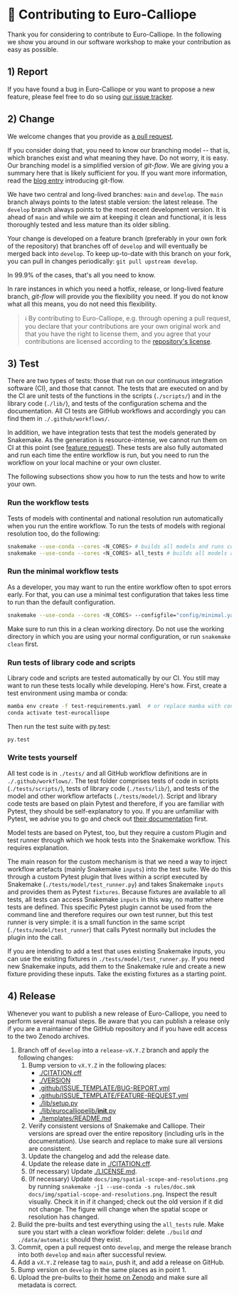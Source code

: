 # 🔨 Contributing to Euro-Calliope

Thank you for considering to contribute to Euro-Calliope.
In the following we show you around in our software workshop to make your contribution as easy as possible.

## 1) Report

If you have found a bug in Euro-Calliope or you want to propose a new feature, please feel free to do so using [our issue tracker](https://github.com/calliope-project/euro-calliope/issues/new/choose).

## 2) Change

We welcome changes that you provide as [a pull request](https://github.com/calliope-project/euro-calliope/pulls).

If you consider doing that, you need to know our branching model -- that is, which branches exist and what meaning they have.
Do not worry, it is easy. Our branching model is a simplified version of _git-flow_. We are giving you a summary here that is likely sufficient for you.
If you want more information, read the [blog entry](https://nvie.com/posts/a-successful-git-branching-model/) introducing git-flow.

We have two central and long-lived branches: `main` and `develop`.
The `main` branch always points to the latest stable version: the latest release.
The `develop` branch always points to the most recent development version.
It is ahead of `main` and while we aim at keeping it clean and functional, it is less thoroughly tested and less mature than its older sibling.

Your change is developed on a feature branch (preferably in your own fork of the repository) that branches off of `develop` and will eventually be merged back into `develop`.
To keep up-to-date with this branch on your fork, you can pull in changes periodically: `git pull upstream develop`.

In 99.9% of the cases, that's all you need to know.

In rare instances in which you need a hotfix, release, or long-lived feature branch, _git-flow_ will provide you the flexibility you need.
If you do not know what all this means, you do not need this flexibility.

> ℹ️ By contributing to Euro-Calliope, e.g. through opening a pull request, you declare that your contributions are your own original work and that you have the right to license them, and you agree that your contributions are licensed according to the [repository's license](https://github.com/calliope-project/euro-calliope/blob/develop/LICENSE.md).

## 3) Test

There are two types of tests: those that run on our continuous integration software (CI), and those that cannot.
The tests that are executed on and by the CI are unit tests of the functions in the scripts (`./scripts/`) and in the library code (`./lib/`), and tests of the configuration schema and the documentation.
All CI tests are GitHub workflows and accordingly you can find them in `./.github/workflows/`.

In addition, we have integration tests that test the models generated by Snakemake.
As the generation is resource-intense, we cannot run them on CI at this point (see [feature request](https://github.com/calliope-project/euro-calliope/issues/56)).
These tests are also fully automated and run each time the entire workflow is run, but you need to run the workflow on your local machine or your own cluster.

The following subsections show you how to run the tests and how to write your own.

### Run the workflow tests

Tests of models with continental and national resolution run automatically when you run the entire workflow. To run the tests of models with regional resolution too, do the following:

```bash
snakemake --use-conda --cores <N_CORES> # builds all models and runs continental and national tests
snakemake --use-conda --cores <N_CORES> all_tests # builds all models and runs continental, national, and regional tests
```

### Run the minimal workflow tests

As a developer, you may want to run the entire workflow often to spot errors early.
For that, you can use a minimal test configuration that takes less time to run than the default configuration.

```bash
snakemake --use-conda --cores <N_CORES> --configfile="config/minimal.yaml" all_tests
```

Make sure to run this in a clean working directory.
Do not use the working directory in which you are using your normal configuration, or run `snakemake clean` first.

### Run tests of library code and scripts

Library code and scripts are tested automatically by our CI.
You still may want to run these tests locally while developing.
Here's how.
First, create a test environment using mamba or conda:

```bash
mamba env create -f test-requirements.yaml  # or replace mamba with conda
conda activate test-eurocalliope
```

Then run the test suite with py.test:

```bash
py.test
```

### Write tests yourself

All test code is in `./tests/` and all GitHub workflow definitions are in `./.github/workflows/`.
The test folder comprises tests of code in scripts (`./tests/scripts/`), tests of library code (`./tests/lib/`), and tests of the model and other workflow artefacts (`./tests/model/`).
Script and library code tests are based on plain Pytest and therefore, if you are familiar with Pytest, they should be self-explanatory to you.
If you are unfamiliar with Pytest, we advise you to go and check out [their documentation](https://docs.pytest.org/en/6.2.x/) first.

Model tests are based on Pytest, too, but they require a custom Plugin and test runner through which we hook tests into the Snakemake workflow.
This requires explanation.

The main reason for the custom mechanism is that we need a way to inject workflow artefacts (mainly Snakemake `inputs`) into the test suite.
We do this through a custom Pytest plugin that lives within a script executed by Snakemake (`./tests/model/test_runner.py`) and takes Snakemake `inputs` and provides them as Pytest `fixtures`.
Because fixtures are available to all tests, all tests can access Snakemake `inputs` in this way, no matter where tests are defined.
This specific Pytest plugin cannot be used from the command line and therefore requires our own test runner, but this test runner is very simple: it is a small function in the same script (`./tests/model/test_runner`) that calls Pytest normally but includes the plugin into the call.

If you are intending to add a test that uses existing Snakemake inputs, you can use the existing fixtures in `./tests/model/test_runner.py`.
If you need new Snakemake inputs, add them to the Snakemake rule and create a new fixture providing these inputs.
Take the existing fixtures as a starting point.

## 4) Release

Whenever you want to publish a new release of Euro-Calliope, you need to perform several manual steps.
Be aware that you can publish a release only if you are a maintainer of the GitHub repository and if you have edit access to the two Zenodo archives.

1. Branch off of `develop` into a `release-vX.Y.Z` branch and apply the following changes:
    1. Bump version to `vX.Y.Z` in the following places:
        * [./CITATION.cff](./CITATION.cff)
        * [./VERSION](./VERSION)
        * [.github/ISSUE_TEMPLATE/BUG-REPORT.yml](.github/ISSUE_TEMPLATE/BUG-REPORT.yml)
        * [.github/ISSUE_TEMPLATE/FEATURE-REQUEST.yml](.github/ISSUE_TEMPLATE/FEATURE-REQUEST.yml)
        * [./lib/setup.py](./lib/setup.py)
        * [./lib/eurocalliopelib/__init__.py](./lib/eurocalliopelib/__init__.py)
        * [./templates/README.md](./templates/README.md)
    2. Verify consistent versions of Snakemake and Calliope.
    Their versions are spread over the entire repository (including urls in the documentation).
    Use search and replace to make sure all versions are consistent.
    3. Update the changelog and add the release date.
    4. Update the release date in [./CITATION.cff](./CITATION.cff).
    5. (If necessary) Update [./LICENSE.md](./LICENSE.md).
    6. (If necessary) Update `docs/img/spatial-scope-and-resolutions.png` by running `snakemake -j1 --use-conda -s rules/doc.smk docs/img/spatial-scope-and-resolutions.png`. Inspect the result visually. Check it in if it changed; check out the old version if it did not change. The figure will change when the spatial scope or resolution has changed.
2. Build the pre-builts and test everything using the `all_tests` rule. Make sure you start with a clean workflow folder: delete `./build` *and* `./data/automatic` should they exist.
3. Commit, open a pull request onto `develop`, and merge the release branch into both `develop` and `main` after successful review.
4. Add a `vX.Y.Z` release tag to `main`, push it, and add a release on GitHub.
5. Bump version on `develop` in the same places as in point 1.
6. Upload the pre-builts to [their home on Zenodo](https://doi.org/10.5281/zenodo.3949552) and make sure all metadata is correct.
